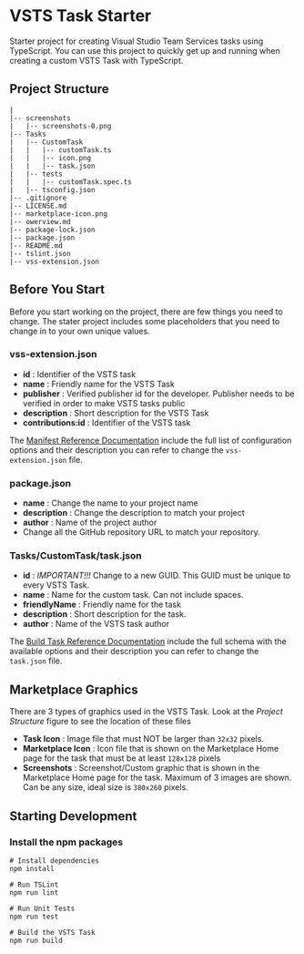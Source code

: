 # VSTS Task Starter
Starter project for creating Visual Studio Team Services tasks using TypeScript. You can use this project to quickly get up and running when creating a custom VSTS Task with TypeScript.


## Project Structure
```
|
|-- screenshots
|   |-- screenshots-0.png
|-- Tasks
|   |-- CustomTask
|   |   |-- customTask.ts
|   |   |-- icon.png
|   |   |-- task.json
|   |-- tests
|   |   |-- customTask.spec.ts
|   |-- tsconfig.json
|-- .gitignore
|-- LICENSE.md
|-- marketplace-icon.png
|-- owerview.md
|-- package-lock.json
|-- package.json
|-- README.md
|-- tslint.json
|-- vss-extension.json
```

## Before You Start
Before you start working on the project, there are few things you need to change. The stater project includes some placeholders that you need to change in to your own unique values.

### vss-extension.json

* **id** : Identifier of the VSTS task
* **name** : Friendly name for the VSTS Task
* **publisher** : Verified publisher id for the developer. Publisher needs to be verified in order to make VSTS tasks public
* **description** :  Short description for the VSTS Task
* **contributions:id** : Identifier of the VSTS task

The [Manifest Reference Documentation](https://docs.microsoft.com/en-us/vsts/extend/develop/manifest) include the full list of configuration options and their description you can refer to change the `vss-extension.json` file.

### package.json

* **name** : Change the name to your project name
* **description** : Change the description to match your project
* **author** : Name of the project author
* Change all the GitHub repository URL to match your repository.

### Tasks/CustomTask/task.json

* **id** : _IMPORTANT!!!_ Change to a new GUID. This GUID must be unique to every VSTS Task.
* **name** : Name for the custom task. Can not include spaces.
* **friendlyName** : Friendly name for the task
* **description** : Short description for the task.
* **author** : Name of the VSTS task author

The [Build Task Reference Documentation](https://docs.microsoft.com/en-us/vsts/extend/develop/build-task-schema) include the full schema with the available options and their description you can refer to change the `task.json` file.

## Marketplace Graphics
There are 3 types of graphics used in the VSTS Task. Look at the _Project Structure_ figure to see the location of these files

* **Task Icon** : Image file that must NOT be larger than `32x32` pixels.
* **Marketplace Icon** : Icon file that is shown on the Marketplace Home page for the task that must be at least `128x128` pixels
* **Screenshots** : Screenshot/Custom graphic that is shown in the Marketplace Home page for the task. Maximum of 3 images are shown. Can be any size, ideal size is `380x260` pixels.

## Starting Development
### Install the npm packages
```
# Install dependencies
npm install

# Run TSLint
npm run lint

# Run Unit Tests
npm run test

# Build the VSTS Task
npm run build
```
